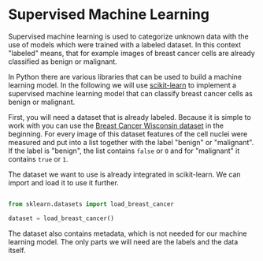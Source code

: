 # Supervised Machine Learning

Supervised machine learning is used to categorize unknown data with the use of models which were trained with a labeled dataset. In this context "labeled" means, that for example images of breast cancer cells are already classified as benign or malignant.

In Python there are various libraries that can be used to build a machine learning model. In the following we will use [scikit-learn](https://scikit-learn.org/stable/index.html) to implement a supervised machine learning model that can classify breast cancer cells as benign or malignant.

First, you will need a dataset that is already labeled. Because it is simple to work with you can use the [Breast Cancer Wisconsin dataset](https://archive.ics.uci.edu/dataset/17/breast+cancer+wisconsin+diagnostic) in the beginning. For every image of this dataset features of the cell nuclei were measured and put into a list together with the label "benign" or "malignant". If the label is "benign", the list contains `false` or `0` and for "malignant" it contains `true` or `1`. 

The dataset we want to use is already integrated in scikit-learn. We can import and load it to use it further. 

```python

from sklearn.datasets import load_breast_cancer

dataset = load_breast_cancer()

```

The dataset also contains metadata, which is not needed for our machine learning model. The only parts we will need are the labels and the data itself.